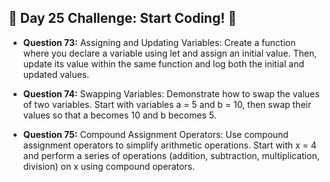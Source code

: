 ## 🚀 Day 25 Challenge: Start Coding! 🚀

- **Question 73:** Assigning and Updating Variables: Create a function where you declare a variable using let and assign an initial value. Then, update its value within the same function and log both the initial and updated values.

- **Question 74:** Swapping Variables: Demonstrate how to swap the values of two variables. Start with variables a = 5 and b = 10, then swap their values so that a becomes 10 and b becomes 5.

- **Question 75:** Compound Assignment Operators: Use compound assignment operators to simplify arithmetic operations. Start with x = 4 and perform a series of operations (addition, subtraction, multiplication, division) on x using compound operators.
